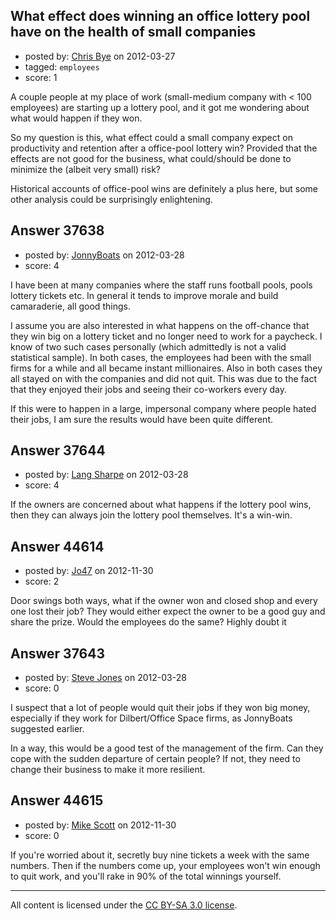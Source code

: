 ## What effect does winning an office lottery pool have on the health of small companies

- posted by: [Chris Bye](https://stackexchange.com/users/-1/15976-chris-bye) on 2012-03-27
- tagged: `employees`
- score: 1

A couple people at my place of work (small-medium company with < 100 employees) are starting up a lottery pool, and it got me wondering about what would happen if they won.

So my question is this, what effect could a small company expect on productivity and retention after a office-pool lottery win? Provided that the effects are not good for the business, what could/should be done to minimize the (albeit very small) risk?

Historical accounts of office-pool wins are definitely a plus here, but some other analysis could be surprisingly enlightening.


## Answer 37638

- posted by: [JonnyBoats](https://stackexchange.com/users/-1/3100-jonnyboats) on 2012-03-28
- score: 4

I have been at many companies where the staff runs football pools, pools lottery tickets etc. In general it tends to improve morale and build camaraderie, all good things.

I assume you are also interested in what happens on the off-chance that they win big on a lottery ticket and no longer need to work for a paycheck. I know of two such cases personally (which admittedly is not a valid statistical sample). In both cases, the employees had been with the small firms for a while and all became instant millionaires. Also in both cases they all stayed on with the companies and did not quit. This was due to the fact that they enjoyed their jobs and seeing their co-workers every day.

If this were to happen in a large, impersonal company where people hated their jobs, I am sure the results would have been quite different.


## Answer 37644

- posted by: [Lang Sharpe](https://stackexchange.com/users/-1/17207-lang-sharpe) on 2012-03-28
- score: 4

If the owners are concerned about what happens if the lottery pool wins, then they can always join the lottery pool themselves. It's a win-win.


## Answer 44614

- posted by: [Jo47](https://stackexchange.com/users/-1/21845-jo47) on 2012-11-30
- score: 2

Door swings both ways, what if the owner won and closed shop and every one lost their job?  They would either expect the owner to be a good guy and share the prize. Would the employees do the same? Highly doubt it


## Answer 37643

- posted by: [Steve Jones](https://stackexchange.com/users/-1/12985-steve-jones) on 2012-03-28
- score: 0

I suspect that a lot of people would quit their jobs if they won big money, especially if they work for Dilbert/Office Space firms, as JonnyBoats suggested earlier.

In a way, this would be a good test of the management of the firm. Can they cope with the sudden departure of certain people? If not, they need to change their business to make it more resilient.


## Answer 44615

- posted by: [Mike Scott](https://stackexchange.com/users/-1/6167-mike-scott) on 2012-11-30
- score: 0

If you're worried about it, secretly buy nine tickets a week with the same numbers. Then if the numbers come up, your employees won't win enough to quit work, and you'll rake in 90% of the total winnings yourself.



---

All content is licensed under the [CC BY-SA 3.0 license](https://creativecommons.org/licenses/by-sa/3.0/).
